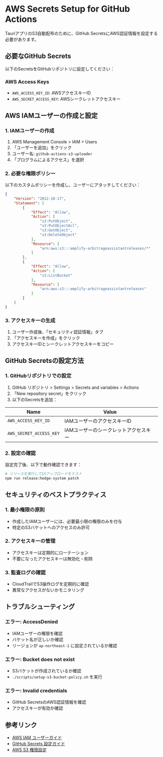 # AWS Secrets Setup for GitHub Actions

TauriアプリのS3自動配布のために、GitHub SecretsにAWS認証情報を設定する必要があります。

## 必要なGitHub Secrets

以下のSecretsをGitHubリポジトリに設定してください：

### AWS Access Keys
- `AWS_ACCESS_KEY_ID`: AWSアクセスキーID
- `AWS_SECRET_ACCESS_KEY`: AWSシークレットアクセスキー

## AWS IAMユーザーの作成と設定

### 1. IAMユーザーの作成
1. AWS Management Console > IAM > Users
2. 「ユーザーを追加」をクリック
3. ユーザー名: `github-actions-s3-uploader`
4. 「プログラムによるアクセス」を選択

### 2. 必要な権限ポリシー
以下のカスタムポリシーを作成し、ユーザーにアタッチしてください：

```json
{
    "Version": "2012-10-17",
    "Statement": [
        {
            "Effect": "Allow",
            "Action": [
                "s3:PutObject",
                "s3:PutObjectAcl",
                "s3:GetObject",
                "s3:DeleteObject"
            ],
            "Resource": [
                "arn:aws:s3:::amplify-arbitrageassistantreleases/*"
            ]
        },
        {
            "Effect": "Allow",
            "Action": [
                "s3:ListBucket"
            ],
            "Resource": [
                "arn:aws:s3:::amplify-arbitrageassistantreleases"
            ]
        }
    ]
}
```

### 3. アクセスキーの生成
1. ユーザー作成後、「セキュリティ認証情報」タブ
2. 「アクセスキーを作成」をクリック
3. アクセスキーIDとシークレットアクセスキーをコピー

## GitHub Secretsの設定方法

### 1. GitHubリポジトリでの設定
1. GitHub リポジトリ > Settings > Secrets and variables > Actions
2. 「New repository secret」をクリック
3. 以下のSecretsを追加：

| Name | Value |
|------|-------|
| `AWS_ACCESS_KEY_ID` | IAMユーザーのアクセスキーID |
| `AWS_SECRET_ACCESS_KEY` | IAMユーザーのシークレットアクセスキー |

### 2. 設定の確認
設定完了後、以下で動作確認できます：
```bash
# リリースを実行してS3アップロードをテスト
npm run release:hedge-system patch
```

## セキュリティのベストプラクティス

### 1. 最小権限の原則
- 作成したIAMユーザーには、必要最小限の権限のみを付与
- 特定のS3バケットへのアクセスのみ許可

### 2. アクセスキーの管理
- アクセスキーは定期的にローテーション
- 不要になったアクセスキーは無効化・削除

### 3. 監査ログの確認
- CloudTrailでS3操作ログを定期的に確認
- 異常なアクセスがないかモニタリング

## トラブルシューティング

### エラー: AccessDenied
- IAMユーザーの権限を確認
- バケット名が正しいか確認
- リージョンが `ap-northeast-1` に設定されているか確認

### エラー: Bucket does not exist
- S3バケットが作成されているか確認
- `./scripts/setup-s3-bucket-policy.sh` を実行

### エラー: Invalid credentials
- GitHub SecretsのAWS認証情報を確認
- アクセスキーが有効か確認

## 参考リンク

- [AWS IAM ユーザーガイド](https://docs.aws.amazon.com/ja_jp/IAM/latest/UserGuide/)
- [GitHub Secrets 設定ガイド](https://docs.github.com/ja/actions/security-guides/encrypted-secrets)
- [AWS S3 権限設定](https://docs.aws.amazon.com/ja_jp/AmazonS3/latest/userguide/access-policy-language-overview.html)